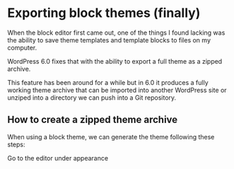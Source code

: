 # Exporting block themes (finally)

When the block editor first came out, one of the things I found lacking was the ability to save theme templates and template blocks to files on my computer.

WordPress 6.0 fixes that with the ability to export a full theme as a zipped archive.

This feature has been around for a while but in 6.0 it produces a fully working theme archive that can be imported into another WordPress site or unziped into a directory we can push into a Git repository.

## How to create a zipped theme archive

When using a block theme, we can generate the theme following these steps:

Go to the editor under appearance
